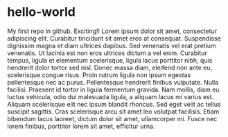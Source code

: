 # hello-world
My first repo in github. Exciting!!
Lorem ipsum dolor sit amet, consectetur adipiscing elit. Curabitur tincidunt sit amet eros at consequat. Suspendisse dignissim magna et diam ultrices dapibus. Sed venenatis vel erat pretium venenatis. Ut lacinia est non eros ultrices dictum a vel enim. Curabitur tempus, ligula et elementum scelerisque, ligula lacus porttitor nibh, quis hendrerit dolor tortor sed nisl. Donec massa diam, eleifend non ante eu, scelerisque congue risus. Proin rutrum ligula non ipsum egestas pellentesque nec ac purus. Pellentesque hendrerit finibus vulputate. Nulla facilisi. Praesent id tortor in ligula fermentum gravida. Nam mollis, diam eu luctus vehicula, odio dui malesuada ligula, a aliquam lacus mi varius est. Aliquam scelerisque elit nec ipsum blandit rhoncus. Sed eget velit ac tellus suscipit sagittis. Cras scelerisque arcu sit amet leo volutpat facilisis. Etiam bibendum lacus laoreet, dictum dolor sit amet, ullamcorper mi. Fusce nec lorem finibus, porttitor lorem sit amet, efficitur urna.
